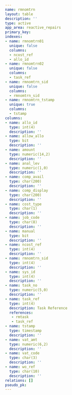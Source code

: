```yaml
---
name: rmnomtrn
layout: table
description: ''
type: active
app_area: reactive_repairs
primary_key: 
indexes:
- name: rmnomtrn01
  unique: false
  columns:
  - ncost_ref
  - allo_id
- name: rmnomtrn02
  unique: false
  columns:
  - task_ref
- name: rmnomtrn_sid
  unique: false
  columns:
  - rmnomtrn_sid
- name: rmnomtrn_tstamp
  unique: true
  columns:
  - tstamp
columns:
- name: allo_id
  type: int(4)
  description: ''
- name: allow_allo
  type: bit
  description: ''
- name: amount
  type: numeric(14,2)
  description: ''
- name: anal_lev
  type: numeric(1,0)
  description: ''
- name: comp_avail
  type: char(200)
  description: ''
- name: comp_display
  type: char(200)
  description: ''
- name: cost_type
  type: char(1)
  description: ''
- name: job_code
  type: char(8)
  description: ''
- name: manual
  type: bit
  description: ''
- name: ncost_ref
  type: int(4)
  description: ''
- name: rmnomtrn_sid
  type: int(4)
  description: ''
- name: sys_id
  type: int(4)
  description: ''
- name: task_no
  type: numeric(5,0)
  description: ''
- name: task_ref
  type: int(4)
  description: Task Reference
  references:
   - rmtask
   - task_ref
- name: tstamp
  type: timestamp
  description: ''
- name: vat_amt
  type: numeric(6,2)
  description: ''
- name: vat_code
  type: char(3)
  description: ''
- name: wo_ref
  type: char(10)
  description: ''
relations: []
pseudo_pk: 
---
```


